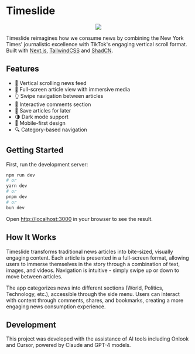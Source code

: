 # Timeslide

<p align="center">
  <img src="app/favicon.ico" />
</p>

Timeslide reimagines how we consume news by combining the New York Times' journalistic excellence with TikTok's engaging vertical scroll format. Built with [Next.js](https://nextjs.org/), [TailwindCSS](https://tailwindcss.com/) and [ShadCN](https://ui.shadcn.com).

## Features

- 📰 Vertical scrolling news feed
- 🎥 Full-screen article view with immersive media
- 👆 Swipe navigation between articles
- 💬 Interactive comments section
- 🔖 Save articles for later
- 🌗 Dark mode support
- 📱 Mobile-first design
- 🔍 Category-based navigation

## Getting Started

First, run the development server:

```bash
npm run dev
# or
yarn dev
# or
pnpm dev
# or
bun dev
```

Open [http://localhost:3000](http://localhost:3000) in your browser to see the result.

## How It Works

Timeslide transforms traditional news articles into bite-sized, visually engaging content. Each article is presented in a full-screen format, allowing users to immerse themselves in the story through a combination of text, images, and videos. Navigation is intuitive - simply swipe up or down to move between articles.

The app categorizes news into different sections (World, Politics, Technology, etc.), accessible through the side menu. Users can interact with content through comments, shares, and bookmarks, creating a more engaging news consumption experience.

## Development

This project was developed with the assistance of AI tools including Onlook and Cursor, powered by Claude and GPT-4 models.